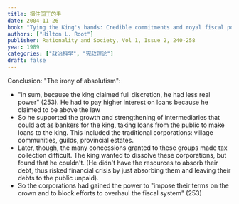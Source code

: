 ```yaml
---
title: 捆住国王的手
date: 2004-11-26
book: "Tying the King's hands: Credible commitments and royal fiscal policy during the old regime"
authors: ["Hilton L. Root"]
publisher: Rationality and Society, Vol 1, Issue 2, 240-258
year: 1989
categories: ["政治科学", "宪政理论"]
draft: false
---
```


Conclusion: "The irony of absolutism":

- "in sum, because the king claimed full discretion, he had less real power" (253). He had to pay higher interest on loans because he claimed to be above the law
- So he supported the growth and strengthening of intermediaries that could act as bankers for the king, taking loans from the public to make loans to the king. This included the traditional corporations: village communities, guilds, provincial estates.
- Later, though, the many concessions granted to these groups made tax collection difficult. The king wanted to dissolve these corporations, but found that he couldn't. (He didn't have the resources to absorb their debt, thus risked financial crisis by just absorbing them and leaving their debts to the public unpaid).
- So the corporations had gained the power to "impose their terms on the crown and to block efforts to overhaul the fiscal system" (253)